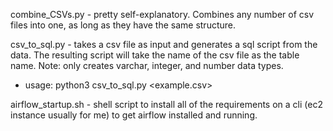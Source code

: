 combine_CSVs.py - pretty self-explanatory. Combines any number of csv files into one, as long as they have the same structure.

csv_to_sql.py - takes a csv file as input and generates a sql script from the data. The resulting script will take the name of the csv file as the table name. Note: only creates varchar, integer, and number data types.
- usage: python3 csv_to_sql.py <example.csv>
 
airflow_startup.sh - shell script to install all of the requirements on a cli (ec2 instance usually for me) to get airflow installed and running.
